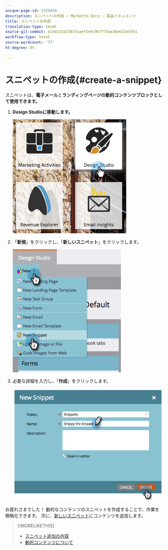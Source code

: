 ```yaml
---
unique-page-id: 2359459
description: スニペットの作成 — Marketto Docs — 製品ドキュメント
title: スニペットの作成
translation-type: tm+mt
source-git-commit: e149133a5383faaef5e9c9b7775ae36e633ed7b1
workflow-type: tm+mt
source-wordcount: '77'
ht-degree: 0%

---
```



# スニペットの作成{#create-a-snippet}

スニペットは、**電子メール**&#x200B;と&#x200B;**ランディングページの動的コンテンツブロックとして使用できます。**

1. **Design Studioに移動します。**

   ![](assets/designstudio.png)

1. 「**新規**」をクリックし、「**新しいスニペット**」をクリックします。

   ![](assets/image2014-9-16-8-50-4.png)

1. 必要な詳細を入力し、「**作成**」をクリックします。

   ![](assets/image2014-9-16-8-3a50-3a14.png)

お疲れさまでした！ 動的なコンテンツのスニペットを作成することで、作業を簡略化できます。 次に、[新しいスニペット](add-content-to-a-snippet.md)にコンテンツを追加します。

>[!MORELIKETHIS]
>
>* [スニペット追加の内容](add-content-to-a-snippet.md)
>* [動的コンテンツについて](../../../../product-docs/personalization/segmentation-and-snippets/segmentation/understanding-dynamic-content.md)

>



